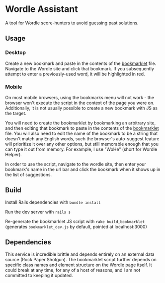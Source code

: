 # Wordle Assistant

A tool for Wordle score-hunters to avoid guessing past solutions.

## Usage
### Desktop
Create a new bookmark and paste in the contents of the [bookmarklet](/bookmarklet.js) file. Navigate to the Wordle site and click that bookmark. If you subsequently attempt to enter a previously-used word, it will be highlighted in red.
### Mobile
On most mobile browsers, using the bookmarks menu will not work - the browser won't execute the script in the context of the page you were on. Additionally, it is not usually possible to create a new bookmark with JS as the target. 

You will need to create the bookmarklet by bookmarking an arbitrary site, and then editing that bookmark to paste in the contents of the [bookmarklet](/bookmarklet.js) file. You will also need to edit the name of the bookmark to be a string that doesn't match any English words, such the browser's auto-suggest feature will prioritize it over any other options, but still memorable enough that you can type it out from memory. For example, I use "WoHe" (short for Wordle Helper).
 
In order to use the script, navigate to the wordle site, then enter your bookmark's name in the url bar and click the bookmark when it shows up in the list of suggestions. 

## Build
Install Rails dependencies with `bundle install`

Run the dev server with `rails s`

Re-generate the bookmarklet JS script with `rake build_bookmarklet` (generates `bookmarklet_dev.js` by default, pointed at localhost:3000)

## Dependencies

This service is incredible brittle and depends entirely on an external data source (Rock Paper Shotgun). The bookmarklet script further depends on specific class names and element structure on the Wordle page itself. It could break at any time, for any of a host of reasons, and I am not committed to keeping it updated.